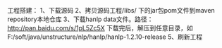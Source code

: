 工程搭建：
1、下载源码
2、拷贝源码工程/libs/ 下的jar包pom文件到maven repository本地仓库
3、下载hanlp data文件。路径：http://pan.baidu.com/s/1pL5Zc5X
	下载完后，解压到任意目录，如 F:/soft/java/unstructure/nlp/hanlp/hanlp-1.2.10-release
5、刷新工程